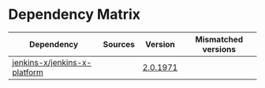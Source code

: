 # Dependency Matrix

Dependency | Sources | Version | Mismatched versions
---------- | ------- | ------- | -------------------
[jenkins-x/jenkins-x-platform](https://github.com/jenkins-x/jenkins-x-platform) |  | [2.0.1971](https://github.com/jenkins-x/jenkins-x-platform/releases/tag/v2.0.1971) | 
